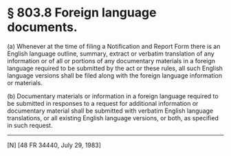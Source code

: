 # § 803.8   Foreign language documents.

(a) Whenever at the time of filing a Notification and Report Form there is an English language outline, summary, extract or verbatim translation of any information or of all or portions of any documentary materials in a foreign language required to be submitted by the act or these rules, all such English language versions shall be filed along with the foreign language information or materials.


(b) Documentary materials or information in a foreign language required to be submitted in responses to a request for additional information or documentary material shall be submitted with verbatim English language translations, or all existing English language versions, or both, as specified in such request.



---

[N] [48 FR 34440, July 29, 1983]





